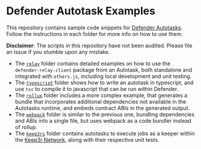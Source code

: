# Defender Autotask Examples

This repository contains sample code snippets for [Defender Autotasks](https://docs.openzeppelin.com/defender/autotasks). Follow the instructions in each folder for more info on how to use them.

**Disclaimer**: The scripts in this repository have not been audited. Please file an issue if you stumble upon any mistake.

- The [`relay`](relay) folder contains detailed examples on how to use the `defender-relay-client` package from an Autotask, both standalone and integrated with `ethers.js`, including local development and unit testing.
- The [`typescript`](typescript) folder shows how to write an autotask in typescript, and use `tsc` to compile it to javascript that can be run within Defender.
- The [`rollup`](rollup) folder includes a more complex example, that generates a bundle that incorporates additional dependencies not available in the Autotasks runtime, and embeds contract ABIs in the generated output.
- The [`webpack`](webpack) folder is similar to the previous one, bundling dependencies and ABIs into a single file, but uses webpack as a code bundler instead of rollup.
- The [`keep3rs`](keep3rs) folder contains autotasks to execute jobs as a keeper within the [Keep3r Network](https://keep3r.network/), along with their respective unit tests.

